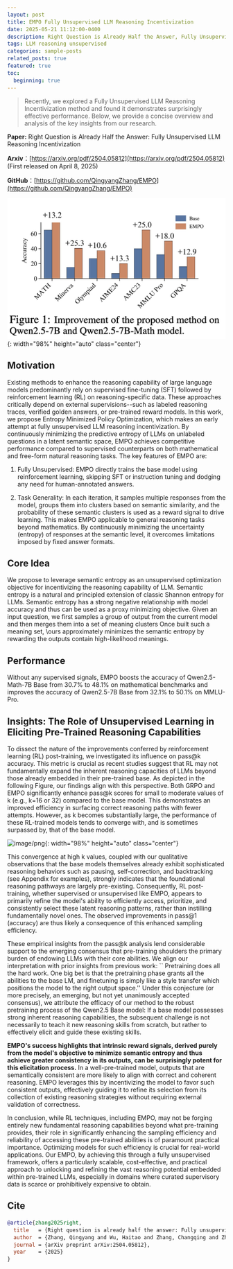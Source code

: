 ```yaml
---
layout: post
title: EMPO Fully Unsupervised LLM Reasoning Incentivization
date: 2025-05-21 11:12:00-0400
description: Right Question is Already Half the Answer, Fully Unsupervised LLM Reasoning Incentivization
tags: LLM reasoning unsupervised 
categories: sample-posts
related_posts: true
featured: true
toc:
  beginning: true
---
```


> Recently, we explored a Fully Unsupervised LLM Reasoning Incentivization method and found it demonstrates surprisingly effective performance. Below, we provide a concise overview and analysis of the key insights from our research.



__Paper:__ Right Question is Already Half the Answer: Fully Unsupervised LLM Reasoning Incentivization

__Arxiv__：[https://arxiv.org/pdf/2504.05812](https://arxiv.org/pdf/2504.05812) (First released on April 8, 2025)

__GitHub__：[https://github.com/QingyangZhang/EMPO](https://github.com/QingyangZhang/EMPO)



![image/jpg](/assets/img/EMPO-performance.jpg){: width="98%" height="auto" class="center"}



## Motivation

Existing methods to enhance the reasoning capability of large language models predominantly rely on supervised fine-tuning (SFT) followed by reinforcement learning (RL) on reasoning-specific data. These approaches critically depend on external supervisions--such as labeled reasoning traces, verified golden answers, or pre-trained reward models. In this work, we propose Entropy Minimized Policy Optimization, which makes an early attempt at fully unsupervised LLM reasoning incentivization. By continuously minimizing the predictive entropy of LLMs on unlabeled questions in a latent semantic space, EMPO achieves competitive performance compared to supervised counterparts on both mathematical and free-form natural reasoning tasks. The key features of EMPO are:

1. Fully Unsupervised: EMPO directly trains the base model using reinforcement learning, skipping SFT or instruction tuning and dodging any need for human-annotated answers.

2. Task Generality: In each iteration, it samples multiple responses from the model, groups them into clusters based on semantic similarity, and the probability of these semantic clusters is used as a reward signal to drive learning. This makes EMPO applicable to general reasoning tasks beyond mathematics. By continuously minimizing the uncertainty (entropy) of responses at the semantic level, it overcomes limitations imposed by fixed answer formats.



## Core Idea

We propose to leverage semantic entropy as an unsupervised optimization objective for incentivizing the reasoning capability of LLM. Semantic entropy is a natural and principled extension of classic Shannon entropy for LLMs. Semantic entropy has a strong negative relationship with model accuracy and thus can be used as a proxy minimizing objective. Given an input question, we first samples a group of output from the current model and then merges them into a set of meaning clusters Once built such a meaning set, \ours approximately minimizes the semantic entropy by rewarding the outputs contain high-likelihood meanings.

 
## Performance

Without any supervised signals, EMPO boosts the accuracy of Qwen2.5-Math-7B Base from 30.7% to 48.1% on mathematical benchmarks and improves the accuracy of Qwen2.5-7B Base from 32.1% to 50.1% on MMLU-Pro.


## Insights: The Role of Unsupervised Learning in Eliciting Pre-Trained Reasoning Capabilities


To dissect the nature of the improvements conferred by reinforcement learning (RL) post-training, we investigated its influence on pass@k accuracy. This metric is crucial as recent studies suggest that RL may not fundamentally expand the inherent reasoning capacities of LLMs beyond those already embedded in their pre-trained base. As depicted in the following Figure, our findings align with this perspective. Both GRPO and EMPO significantly enhance pass@k scores for small to moderate values of k (e.g., k=16 or 32) compared to the base model. This demonstrates an improved efficiency in surfacing correct reasoning paths with fewer attempts. However, as k becomes substantially large, the performance of these RL-trained models tends to converge with, and is sometimes surpassed by, that of the base model. 

![image/png](https://cdn-uploads.huggingface.co/production/uploads/66554e83a2d7a882a876ffc3/VYQs92EKc3x4R-DK6araH.png){: width="98%" height="auto" class="center"}

This convergence at high k values, coupled with our qualitative observations that the base models themselves already exhibit sophisticated reasoning behaviors such as pausing, self-correction, and backtracking (see Appendix for examples), strongly indicates that the foundational reasoning pathways are largely pre-existing. Consequently, RL post-training, whether supervised or unsupervised like EMPO, appears to primarily refine the model's ability to efficiently access, prioritize, and consistently select these latent reasoning patterns, rather than instilling fundamentally novel ones. The observed improvements in pass@1 (accuracy) are thus likely a consequence of this enhanced sampling efficiency.

 

These empirical insights from the pass@k analysis lend considerable support to the emerging consensus that pre-training shoulders the primary burden of endowing LLMs with their core abilities. We align our interpretation with prior insights from previous work: `` Pretraining does all the hard work. One big bet is that the pretraining phase grants all the abilities to the base LM, and finetuning is simply like a style transfer which positions the model to the right output space.'' Under this conjecture (or more precisely, an emerging, but not yet unanimously accepted consensus), we attribute the efficacy of our method to the robust pretraining process of the Qwen2.5 Base model:  If a base model possesses strong inherent reasoning capabilities, the subsequent challenge is not necessarily to teach it new reasoning skills from scratch, but rather to effectively elicit and guide these existing skills.

__EMPO's success highlights that intrinsic reward signals, derived purely from the model's objective to minimize semantic entropy and thus achieve greater consistency in its outputs, can be surprisingly potent for this elicitation process.__ In a well-pre-trained model, outputs that are semantically consistent are more likely to align with correct and coherent reasoning. EMPO leverages this by incentivizing the model to favor such consistent outputs, effectively guiding it to refine its selection from its collection of existing reasoning strategies without requiring external validation of correctness.

In conclusion, while RL techniques, including EMPO, may not be forging entirely new fundamental reasoning capabilities beyond what pre-training provides, their role in significantly enhancing the sampling efficiency and reliability of accessing these pre-trained abilities is of paramount practical importance. Optimizing models for such efficiency is crucial for real-world applications. Our EMPO, by achieving this through a fully unsupervised framework, offers a particularly scalable, cost-effective, and practical approach to unlocking and refining the vast reasoning potential embedded within pre-trained LLMs, especially in domains where curated supervisory data is scarce or prohibitively expensive to obtain.



## Cite



```bibtex
@article{zhang2025right,
  title   = {Right question is already half the answer: Fully unsupervised llm reasoning incentivization},
  author  = {Zhang, Qingyang and Wu, Haitao and Zhang, Changqing and Zhao, Peilin and Bian, Yatao},
  journal = {arXiv preprint arXiv:2504.05812},
  year    = {2025}
}
```


